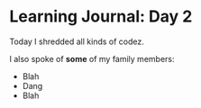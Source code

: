 # Learning Journal: Day 2

Today I shredded all kinds of codez.

I also spoke of **some** of my family members:

- Blah
- Dang
- Blah
